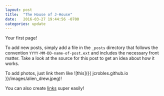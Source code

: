 ```yaml
---
layout: post
title:  "The House of J-House"
date:   2016-03-27 19:44:56 -0700
categories: update
---
```

Your first page!

To add new posts, simply add a file in the `_posts` directory that follows the convention `YYYY-MM-DD-name-of-post.ext` and includes the necessary front matter. Take a look at the source for this post to get an idea about how it works.

To add photos, just link them like ![this]({{ jcrobles.github.io }}/images/alien_drew.jpeg)!

You can also create [links][test-link] super easily!

[test-link]: http://www.google.com